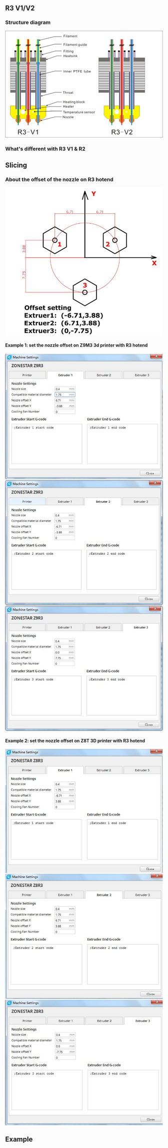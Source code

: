 ## R3 V1/V2
### Structure diagram
![](R3.jpg)

### What's different with R3 V1 & R2


## Slicing
### About the offset of the nozzle on R3 hotend
![](./Slicing_guide_for_R3_hotend/R3_offset.jpg)

#### Example 1: set the nozzle offset on Z9M3 3d printer with R3 hotend
![](./Slicing_guide_for_R3_hotend/Z9R3_machine_setting1.jpg)
![](./Slicing_guide_for_R3_hotend/Z9R3_machine_setting2.jpg)
![](./Slicing_guide_for_R3_hotend/Z9R3_machine_setting3.jpg)

#### Example 2: set the nozzle offset on Z8T 3D printer with R3 hotend
![](./Slicing_guide_for_R3_hotend/Z8R3_machine_setting1.jpg)
![](./Slicing_guide_for_R3_hotend/Z8R3_machine_setting2.jpg)
![](./Slicing_guide_for_R3_hotend/Z8R3_machine_setting3.jpg)


## Example



